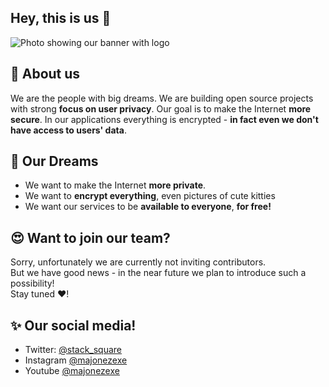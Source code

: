 ## Hey, this is us 👋

![Photo showing our banner with logo](https://user-images.githubusercontent.com/49127376/202155383-4d908276-9dad-45ac-a05d-b445f2b2ab30.png)


## 🤔 About us
We are the people with big dreams. We are building open source projects with strong **focus on user privacy**. Our goal is to make the Internet **more secure**. In our applications everything is encrypted - __in fact even we don't have access to users' data__. 


## 🥂 Our Dreams
- We want to make the Internet **more private**.
- We want to **encrypt everything**, even pictures of cute kitties
- We want our services to be **available to everyone**, **for free!**

## 😍 Want to join our team?
Sorry, unfortunately we are currently not inviting contributors.<br/>
But we have good news - in the near future we plan to introduce such a possibility!<br/>
Stay tuned ❤️!

## ✨ Our social media!
 - Twitter: [@stack_square](https://twitter.com/stack_square)
 - Instagram [@majonezexe](https://instagram.com/majonezexe)
 - Youtube [@majonezexe](https://youtube.com/c/Majonezexe)


